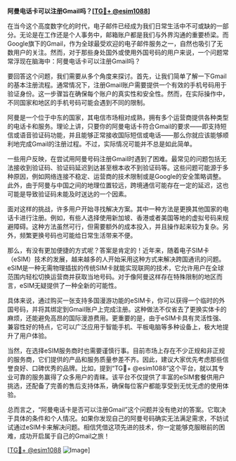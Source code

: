 **阿曼电话卡可以注册Gmail吗？[[TG💪+ @esim1088](https://t.me/s/esim1088)]**

在当今这个高度数字化的时代，电子邮件已经成为我们日常生活中不可或缺的一部分。无论是在工作还是个人事务中，邮箱账户都是我们与外界沟通的重要桥梁。而Google旗下的Gmail，作为全球最受欢迎的电子邮件服务之一，自然也吸引了无数用户的关注。然而，对于那些身处国外或使用外国号码的用户来说，一个问题常常浮现在脑海中：阿曼电话卡可以注册Gmail吗？

要回答这个问题，我们需要从多个角度来探讨。首先，让我们简单了解一下Gmail的基本注册流程。通常情况下，注册Gmail账户需要提供一个有效的手机号码用于验证身份。这一步骤旨在确保每个账户的真实性和安全性。然而，在实际操作中，不同国家和地区的手机号码可能会遇到不同的限制。

阿曼是一个位于中东的国家，其电信市场相对成熟，拥有多个运营商提供各种类型的电话卡和服务。理论上讲，只要你的阿曼电话卡符合Gmail的要求——即支持短信或语音验证码功能，并且能够正常接收国际短信或电话——那么你就应该能够顺利地完成Gmail的注册过程。不过，实际情况可能并不总是如此简单。

一些用户反映，在尝试用阿曼号码注册Gmail时遇到了困难。最常见的问题包括无法接收到验证码、验证码延迟到达甚至根本收不到验证码等。这些问题可能源于多种原因，例如网络连接不稳定、运营商的技术限制或是Google的安全策略调整。此外，由于阿曼与中国之间的地理位置较远，跨境通信可能存在一定的延迟，这也可能是导致验证码未能及时送达的一个因素。

面对这样的挑战，许多用户开始寻找解决方案。其中一种方法是更换其他国家的电话卡进行注册。例如，有些人选择使用新加坡、香港或者美国等地的虚拟号码来规避障碍。这种方法虽然可行，但需要额外的成本投入，并且操作起来较为复杂。另外，频繁更换号码也可能给日常生活带来不便。

那么，有没有更加便捷的方式呢？答案是肯定的！近年来，随着电子SIM卡（eSIM）技术的发展，越来越多的人开始采用这种方式来解决跨国通讯的问题。eSIM是一种无需物理插拔的传统SIM卡就能实现联网的技术，它允许用户在全球范围内轻松切换运营商并获取当地号码。对于像阿曼这样存在特殊限制的地区而言，eSIM无疑提供了一种全新的可能性。

具体来说，通过购买一张支持多国漫游功能的eSIM卡，你可以获得一个临时的外国号码，并将其绑定到Gmail账户上完成注册。这种做法不仅省去了更换实体卡的麻烦，还能避免高昂的国际漫游费用。更重要的是，由于eSIM卡具有灵活性强、兼容性好的特点，它可以广泛应用于智能手机、平板电脑等多种设备上，极大地提升了用户体验。

当然，在选择eSIM服务商时也需要谨慎行事。目前市场上存在不少正规和非正规的服务商，它们提供的产品和服务质量参差不齐。因此，建议大家优先考虑那些信誉良好、口碑优秀的品牌。比如，提到“TG💪+ @esim1088”这个平台，就以其专业可靠的服务赢得了众多用户的青睐。该平台不仅提供了丰富的eSIM套餐供用户挑选，还配备了完善的售后支持体系，确保每位客户都能享受到无忧无虑的使用体验。

总而言之，“阿曼电话卡是否可以注册Gmail”这个问题并没有绝对的答案。它取决于具体的条件和个人情况。如果你发现自己的阿曼号码确实无法满足需求，不妨试试通过eSIM卡来解决问题。相信凭借这项先进的技术，你一定能够克服眼前的困难，成功开启属于自己的Gmail之旅！

[[TG💪+ @esim1088](https://t.me/s/esim1088) ![Image](https://i.postimg.cc/4NQfJmqS/Snipaste-2025-05-13-00-14-12.png)]